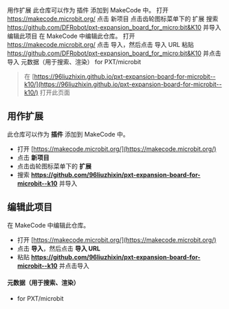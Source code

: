 用作扩展
此仓库可以作为 插件 添加到 MakeCode 中。
打开 https://makecode.microbit.org/
点击 新项目
点击齿轮图标菜单下的 扩展
搜索 https://github.com/DFRobot/pxt-expansion_board_for_micro:bit&K10 并导入
编辑此项目
在 MakeCode 中编辑此仓库。
打开 https://makecode.microbit.org/
点击 导入，然后点击 导入 URL
粘贴 https://github.com/DFRobot/pxt-expansion_board_for_micro:bit&K10 并点击导入
元数据（用于搜索、渲染）
for PXT/microbit
<script src="https://makecode.com/gh-pages-embed.js"></script><script>makeCodeRender("{{ site.makecode.home_url }}", "{{ site.github.owner_name }}/{{ site.github.repository_name }}");</script>


> 在 [https://96liuzhixin.github.io/pxt-expansion-board-for-microbit--k10/](https://96liuzhixin.github.io/pxt-expansion-board-for-microbit--k10/) 打开此页面

## 用作扩展

此仓库可以作为 **插件** 添加到 MakeCode 中。

* 打开 [https://makecode.microbit.org/](https://makecode.microbit.org/)
* 点击 **新项目**
* 点击齿轮图标菜单下的 **扩展**
* 搜索 **https://github.com/96liuzhixin/pxt-expansion-board-for-microbit--k10** 并导入

## 编辑此项目

在 MakeCode 中编辑此仓库。

* 打开 [https://makecode.microbit.org/](https://makecode.microbit.org/)
* 点击 **导入**，然后点击 **导入 URL**
* 粘贴 **https://github.com/96liuzhixin/pxt-expansion-board-for-microbit--k10** 并点击导入

#### 元数据（用于搜索、渲染）

* for PXT/microbit
<script src="https://makecode.com/gh-pages-embed.js"></script><script>makeCodeRender("{{ site.makecode.home_url }}", "{{ site.github.owner_name }}/{{ site.github.repository_name }}");</script>

